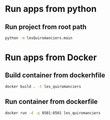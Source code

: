 # Run apps from python

## Run project from root path
```bash
python -m lesQuiromanciers.main
```

# Run apps from Docker

## Build container from dockerhfile
```bash
docker build . -t les_quiromanciers
```


## Run container from dockerfile
```bash
docker run -d -p 8501:8501 les_quiromanciers
```